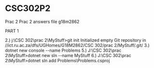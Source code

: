 # CSC302P2
Prac 2
Prac 2 answers file g18m2862	

PART 1

2.) j:\CSC 302\prac 2\MyStuff>git init
Initialized empty Git repository in //ict.ru.ac.za/dfs/UGHomes/G18M2862/CSC 302/prac 2/MyStuff/.git/
3.) dotnet new console --name Problems
5.) J:\CSC 302\prac 2\MyStuff>dotnet new sln --name MyStuff
6.) J:\CSC 302\prac 2\MyStuff>dotnet sln add Problems\Problems.csproj
